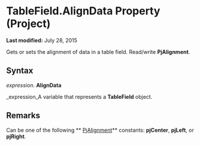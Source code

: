 
# TableField.AlignData Property (Project)

 **Last modified:** July 28, 2015

Gets or sets the alignment of data in a table field. Read/write  **PjAlignment**.

## Syntax

 _expression_. **AlignData**

 _expression_A variable that represents a  **TableField** object.


## Remarks

Can be one of the following  ** [PjAlignment](925376b3-c8aa-3326-5693-71dd3510f28c.md)** constants: **pjCenter**,  **pjLeft**, or  **pjRight**. 

